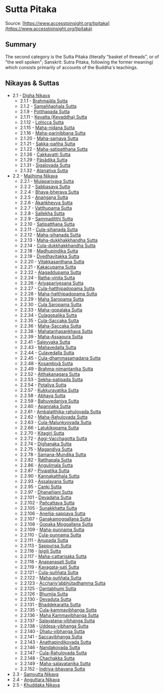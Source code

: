 # Sutta Pitaka

Source: [https://www.accesstoinsight.org/tipitaka](https://www.accesstoinsight.org/tipitaka)

## Summary
The second category is the Sutta Pitaka (literally "basket of threads", or of "the well spoken"; Sanskrit: Sutra Pitaka, following the former meaning) which consists primarily of accounts of the Buddha's teachings.

## Nikayas & Suttas
* 2.1 - [Digha Nikaya](./2.1-digha-nikaya)
  *  2.1.1 - [Brahmajāla Sutta](./2.1.1-brahmaj-la-sutta.md)
  *  2.1.2 - [Samaññaphala Sutta](./2.1.2-sama-aphala-sutta.md)
  *  2.1.9 - [Potthapada Sutta](./2.1.9-potthapada-sutta.md)
  *  2.1.11 - [Kevatta (Kevaddha) Sutta](./2.1.11-kevatta-kevaddha-sutta.md)
  *  2.1.12 - [Lohicca Sutta](./2.1.12-lohicca-sutta.md)
  *  2.1.15 - [Maha-nidana Sutta](./2.1.15-maha-nidana-sutta.md)
  *  2.1.16 - [Maha-parinibbana Sutta](./2.1.16-maha-parinibbana-sutta.md)
  *  2.1.20 - [Maha-samaya Sutta](./2.1.20-maha-samaya-sutta.md)
  *  2.1.21 - [Sakka-pañha Sutta](./2.1.21-sakka-pa-ha-sutta.md)
  *  2.1.22 - [ Maha-satipatthana Sutta](./2.1.22--maha-satipatthana-sutta.md)
  *  2.1.26 - [ Cakkavatti Sutta](./2.1.26--cakkavatti-sutta.md)
  *  2.1.29 - [ Pāsādika Sutta](./2.1.29--p-s-dika-sutta.md)
  *  2.1.31 - [Sigalovada Sutta](./2.1.31-sigalovada-sutta.md)
  *  2.1.32 - [Atanatiya Sutta](./2.1.32-atanatiya-sutta.md)
* 2.2 - [Majjhima Nikaya](./2.2-majjhima-nikaya)
  *  2.2.1 - [Mulapariyaya Sutta](./2.2.1-mulapariyaya-sutta.md)
  *  2.2.2 - [Sabbasava Sutta](./2.2.2-sabbasava-sutta.md)
  *  2.2.4 - [Bhaya-bherava Sutta](./2.2.4-bhaya-bherava-sutta.md)
  *  2.2.5 - [Anaṅgaṇa Sutta](./2.2.5-ana-ga-a-sutta.md)
  *  2.2.6 - [Ākaṅkheyya Sutta](./2.2.6--ka-kheyya-sutta.md)
  *  2.2.7 - [Vatthupama Sutta](./2.2.7-vatthupama-sutta.md)
  *  2.2.8 - [Sallekha Sutta](./2.2.8-sallekha-sutta.md)
  *  2.2.9 - [Sammaditthi Sutta](./2.2.9-sammaditthi-sutta.md)
  *  2.2.10 - [Satipatthana Sutta](./2.2.10-satipatthana-sutta.md)
  *  2.2.11 - [Cula-sihanada Sutta](./2.2.11-cula-sihanada-sutta.md)
  *  2.2.12 - [Maha-sihanada Sutta](./2.2.12-maha-sihanada-sutta.md)
  *  2.2.13 - [Maha-dukkhakkhandha Sutta](./2.2.13-maha-dukkhakkhandha-sutta.md)
  *  2.2.14 - [Cula-dukkhakkhandha Sutta](./2.2.14-cula-dukkhakkhandha-sutta.md)
  *  2.2.18 - [Madhupindika Sutta](./2.2.18-madhupindika-sutta.md)
  *  2.2.19 - [Dvedhavitakka Sutta](./2.2.19-dvedhavitakka-sutta.md)
  *  2.2.20 - [Vitakkasanthana Sutta](./2.2.20-vitakkasanthana-sutta.md)
  *  2.2.21 - [Kakacupama Sutta](./2.2.21-kakacupama-sutta.md)
  *  2.2.22 - [Alagaddupama Sutta](./2.2.22-alagaddupama-sutta.md)
  *  2.2.24 - [Ratha-vinita Sutta](./2.2.24-ratha-vinita-sutta.md)
  *  2.2.26 - [Ariyapariyesana Sutta](./2.2.26-ariyapariyesana-sutta.md)
  *  2.2.27 - [Cula-hatthipadopama Sutta](./2.2.27-cula-hatthipadopama-sutta.md)
  *  2.2.28 - [Maha-hatthipadopama Sutta](./2.2.28-maha-hatthipadopama-sutta.md)
  *  2.2.29 - [Maha Saropama Sutta](./2.2.29-maha-saropama-sutta.md)
  *  2.2.30 - [Cula Saropama Sutta](./2.2.30-cula-saropama-sutta.md)
  *  2.2.33 - [Maha-gopalaka Sutta](./2.2.33-maha-gopalaka-sutta.md)
  *  2.2.34 - [Culagopalika Sutta](./2.2.34-culagopalika-sutta.md)
  *  2.2.35 - [Cula-Saccaka Sutta](./2.2.35-cula-saccaka-sutta.md)
  *  2.2.36 - [Maha-Saccaka Sutta](./2.2.36-maha-saccaka-sutta.md)
  *  2.2.38 - [Mahatanhasankhaya Sutta](./2.2.38-mahatanhasankhaya-sutta.md)
  *  2.2.39 - [Maha-Assapura Sutta](./2.2.39-maha-assapura-sutta.md)
  *  2.2.41 - [Saleyyaka Sutta](./2.2.41-saleyyaka-sutta.md)
  *  2.2.43 - [Mahavedalla Sutta](./2.2.43-mahavedalla-sutta.md)
  *  2.2.44 - [Culavedalla Sutta](./2.2.44-culavedalla-sutta.md)
  *  2.2.45 - [Cula-dhammasamadana Sutta](./2.2.45-cula-dhammasamadana-sutta.md)
  *  2.2.48 - [Kosambiyā Sutta](./2.2.48-kosambiy-sutta.md)
  *  2.2.49 - [Brahma-nimantanika Sutta](./2.2.49-brahma-nimantanika-sutta.md)
  *  2.2.52 - [Atthakanagara Sutta](./2.2.52-atthakanagara-sutta.md)
  *  2.2.53 - [Sekha-patipada Sutta](./2.2.53-sekha-patipada-sutta.md)
  *  2.2.54 - [Potaliya Sutta](./2.2.54-potaliya-sutta.md)
  *  2.2.57 - [Kukkuravatika Sutta](./2.2.57-kukkuravatika-sutta.md)
  *  2.2.58 - [Abhaya Sutta](./2.2.58-abhaya-sutta.md)
  *  2.2.59 - [Bahuvedaniya Sutta](./2.2.59-bahuvedaniya-sutta.md)
  *  2.2.60 - [Apannaka  Sutta](./2.2.60-apannaka-sutta.md)
  *  2.2.61 - [Ambalatthika-rahulovada Sutta](./2.2.61-ambalatthika-rahulovada-sutta.md)
  *  2.2.62 - [Maha-Rahulovada Sutta](./2.2.62-maha-rahulovada-sutta.md)
  *  2.2.63 - [Cula-Malunkyovada Sutta](./2.2.63-cula-malunkyovada-sutta.md)
  *  2.2.66 - [Latukikopama Sutta](./2.2.66-latukikopama-sutta.md)
  *  2.2.70 - [Kitagiri Sutta](./2.2.70-kitagiri-sutta.md)
  *  2.2.72 - [Aggi-Vacchagotta Sutta](./2.2.72-aggi-vacchagotta-sutta.md)
  *  2.2.74 - [Dighanaka Sutta](./2.2.74-dighanaka-sutta.md)
  *  2.2.75 - [Magandiya Sutta](./2.2.75-magandiya-sutta.md)
  *  2.2.78 - [Samana-Mundika Sutta](./2.2.78-samana-mundika-sutta.md)
  *  2.2.82 - [Ratthapala Sutta](./2.2.82-ratthapala-sutta.md)
  *  2.2.86 - [Angulimala Sutta](./2.2.86-angulimala-sutta.md)
  *  2.2.87 - [Piyajatika Sutta](./2.2.87-piyajatika-sutta.md)
  *  2.2.90 - [Kannakatthala Sutta](./2.2.90-kannakatthala-sutta.md)
  *  2.2.93 - [Assalayana Sutta](./2.2.93-assalayana-sutta.md)
  *  2.2.95 - [Canki Sutta](./2.2.95-canki-sutta.md)
  *  2.2.97 - [Dhanañjani Sutta](./2.2.97-dhana-jani-sutta.md)
  *  2.2.101 - [Devadaha Sutta](./2.2.101-devadaha-sutta.md)
  *  2.2.102 - [Pañcattaya Sutta](./2.2.102-pa-cattaya-sutta.md)
  *  2.2.105 - [Sunakkhatta Sutta](./2.2.105-sunakkhatta-sutta.md)
  *  2.2.106 - [Aneñja-sappaya Sutta](./2.2.106-ane-ja-sappaya-sutta.md)
  *  2.2.107 - [Ganakamoggallana Sutta](./2.2.107-ganakamoggallana-sutta.md)
  *  2.2.108 - [Gopaka Moggallana Sutta](./2.2.108-gopaka-moggallana-sutta.md)
  *  2.2.109 - [Maha-punnama Sutta](./2.2.109-maha-punnama-sutta.md)
  *  2.2.110 - [Cula-punnama Sutta](./2.2.110-cula-punnama-sutta.md)
  *  2.2.111 - [Anupada Sutta](./2.2.111-anupada-sutta.md)
  *  2.2.113 - [Sappurisa Sutta](./2.2.113-sappurisa-sutta.md)
  *  2.2.116 - [Isigili Sutta](./2.2.116-isigili-sutta.md)
  *  2.2.117 - [Maha-cattarisaka Sutta](./2.2.117-maha-cattarisaka-sutta.md)
  *  2.2.118 - [Anapanasati Sutta](./2.2.118-anapanasati-sutta.md)
  *  2.2.119 - [Kayagata-sati Sutta](./2.2.119-kayagata-sati-sutta.md)
  *  2.2.121 - [Cula-suññata Sutta](./2.2.121-cula-su-ata-sutta.md)
  *  2.2.122 - [Maha-suññata Sutta](./2.2.122-maha-su-ata-sutta.md)
  *  2.2.123 - [Acchariy’abbhūtadhamma Sutta](./2.2.123-acchariy-abbh-tadhamma-sutta.md)
  *  2.2.125 - [Dantabhumi Sutta](./2.2.125-dantabhumi-sutta.md)
  *  2.2.126 - [Bhumija Sutta](./2.2.126-bhumija-sutta.md)
  *  2.2.130 - [Devaduta Sutta](./2.2.130-devaduta-sutta.md)
  *  2.2.131 - [Bhaddekaratta Sutta](./2.2.131-bhaddekaratta-sutta.md)
  *  2.2.135 - [Cula-kammavibhanga Sutta](./2.2.135-cula-kammavibhanga-sutta.md)
  *  2.2.136 - [Maha Kammavibhanga Sutta](./2.2.136-maha-kammavibhanga-sutta.md)
  *  2.2.137 - [Salayatana-vibhanga Sutta](./2.2.137-salayatana-vibhanga-sutta.md)
  *  2.2.138 - [Uddesa-vibhanga Sutta](./2.2.138-uddesa-vibhanga-sutta.md)
  *  2.2.140 - [Dhatu-vibhanga Sutta](./2.2.140-dhatu-vibhanga-sutta.md)
  *  2.2.141 - [Saccavibhanga Sutta](./2.2.141-saccavibhanga-sutta.md)
  *  2.2.143 - [Anathapindikovada Sutta](./2.2.143-anathapindikovada-sutta.md)
  *  2.2.146 - [Nandakovada Sutta](./2.2.146-nandakovada-sutta.md)
  *  2.2.147 - [Cula-Rahulovada Sutta](./2.2.147-cula-rahulovada-sutta.md)
  *  2.2.148 - [Chachakka Sutta](./2.2.148-chachakka-sutta.md)
  *  2.2.149 - [Maha-salayatanika Sutta](./2.2.149-maha-salayatanika-sutta.md)
  *  2.2.152 - [Indriya-bhavana Sutta](./2.2.152-indriya-bhavana-sutta.md)
* 2.3 - [Samyutta Nikaya](./2.3-samyutta-nikaya)
* 2.4 - [Anguttara Nikaya](./2.4-anguttara-nikaya)
* 2.5 - [Khuddaka Nikaya](./2.5-khuddaka-nikaya)